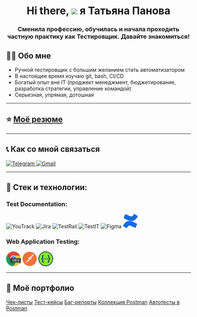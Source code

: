 <h1 align="center"> Hi there, <img src="https://github.com/blackcater/blackcater/raw/main/images/Hi.gif" height="32"/> я Татьяна Панова </h1>
<h3 align="center">   
Сменила профессию, обучилась и начала проходить частную практику как Тестировщик.  
  Давайте знакомиться!</h3>


## 👨‍💻 Обо мне
- Ручной тестировщик с большим желанием стать автоматизатором
- В настоящее время изучаю git, bash, CI/CD
- Богатый опыт вне IT (проджект менеджмент, бюджетирование, разработка стратегии, управление командой)
- Серьезная, упрямая, дотошная

---

## ⭐ [Моё резюме](https://disk.yandex.ru/d/tKJLi3dikfYqwA)

---

## 📞 Как со мной связаться
<p align="left">
<a href="https://t.me/otravochka" target="_blank"> <img src="https://img.shields.io/badge/Telegram-grey?logo=telegram&style=for-the-badge&logoColor=white" alt="Telegram">
</a>
<a href="mailto:to.tatiana.panova@gmail.com" target="_blank"><img src="https://img.shields.io/badge/Gmail-grey?logo=gmail&style=for-the-badge&logoColor=white" alt="Gmail">
</a>
</p>

---

## 🚀 Стек и технологии:  

### Test Documentation:
<div>
  <img src="https://upload.wikimedia.org/wikipedia/commons/thumb/8/8d/YouTrack_Icon.svg/1024px-YouTrack_Icon.svg.png?20200803082248" alt="YouTrack" title="YouTrack" width="40" height="40">
  <img src="https://cdn.jsdelivr.net/gh/devicons/devicon/icons/jira/jira-original.svg" alt="Jira" title="Jira" width="40" height="40">
  <img src="https://codahosted.io/packs/21236/unversioned/assets/LOGO/ba1091c59bab89cd2fd0f289622731fe16113d7b00905abe64759c313a4b73b76c1b0426076ed76cb74752234c734131df46992d5b8b48fc13e264240e4f7119f736cfeb64df36ded54b5cbf6198b9cadedf18dd0cac5c7dbcd16e6336c29363cd1292ba" alt="TestRail" title="TestRail" width="40" height="40">
  <img src="https://docs.testit.software/images/testit_logo_icon_blue.png" alt="TestIT" title="TestIt" width="40" height="40">
  <img src="https://cdn.jsdelivr.net/gh/devicons/devicon/icons/figma/figma-original.svg" alt="Figma"  title="Figma" width="40" height="40">
  <img src="https://github.com/devicons/devicon/blob/v2.16.0/icons/confluence/confluence-plain.svg" alt="Confluence" title="Confluence" width="40" height="40">
  
</div>  



### Web Application Testing:
<div>
  <img src="https://github.com/ISLAMOVROMAN/ISLAMOVROMAN/blob/main/icons/ChromeDev.png" alt="Chrome Dev" title="DevTools" width="40" height="40">
  <img src="https://github.com/devicons/devicon/blob/v2.16.0/icons/postman/postman-plain.svg" alt="Postman" title="Postman" width="40" height="40">
  <img src="https://github.com/devicons/devicon/blob/v2.16.0/icons/swagger/swagger-original.svg" alt="Swagger" title="Swagger" width="40" height="40">
  
<div>

---

## 📁 Моё портфолио
[Чек-листы](https://disk.yandex.ru/i/YiuN-WLh6RNmTA)
[Тест-кейсы](https://disk.yandex.ru/i/5hh0FsYboT5okA)
[Баг-репорты](https://disk.yandex.ru/i/jzuwjg99XAmW0g)
[Коллекция Postman](https://disk.yandex.ru/d/qpG2UOE0pnr6lg) 
[Автотесты в Postman](https://disk.yandex.ru/d/0hAIcpyJ4k3pTw)
